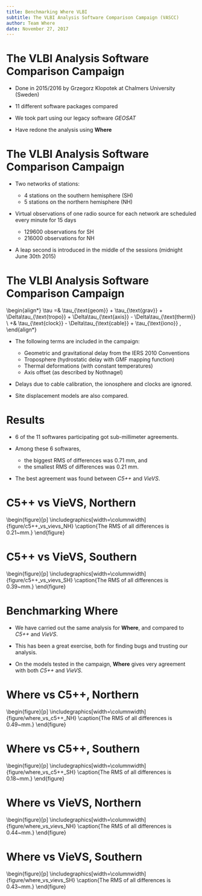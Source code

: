 ```yaml
---
title: Benchmarking Where VLBI
subtitle: The VLBI Analysis Software Comparison Campaign (VASCC)
author: Team Where
date: November 27, 2017
---
```


# The VLBI Analysis Software Comparison Campaign

+ Done in 2015/2016 by Grzegorz Klopotek at Chalmers University (Sweden)

+ 11 different software packages compared

+ We took part using our legacy software _GEOSAT_

+ Have redone the analysis using **Where**


# The VLBI Analysis Software Comparison Campaign

+ Two networks of stations:

    + 4 stations on the southern hemisphere (SH)
    + 5 stations on the northern hemisphere (NH)

+ Virtual observations of one radio source for each network are scheduled every
  minute for 15 days

    + 129600 observations for SH
    + 216000 observations for NH

+ A leap second is introduced in the middle of the sessions (midnight June 30th 2015)


# The VLBI Analysis Software Comparison Campaign

\begin{align*}
     \tau =& \tau_{\text{geom}} + \tau_{\text{grav}} + \Delta\tau_{\text{tropo}}
                     + \Delta\tau_{\text{axis}} - \Delta\tau_{\text{therm}} \\
                 +& \tau_{\text{clock}} - \Delta\tau_{\text{cable}} + \tau_{\text{iono}} ,
\end{align*}

+ The following terms are included in the campaign:

    + Geometric and gravitational delay from the IERS 2010 Conventions
    + Troposphere (hydrostatic delay with GMF mapping function)
    + Thermal deformations (with constant temperatures)
    + Axis offset (as described by Nothnagel)

+ Delays due to cable calibration, the ionosphere and clocks are ignored.

+ Site displacement models are also compared.


# Results

+ 6 of the 11 softwares participating got sub-millimeter agreements.

+ Among these 6 softwares,

    + the biggest RMS of differences was 0.71 mm, and
    + the smallest RMS of differences was 0.21 mm.

+ The best agreement was found between _C5++_ and _VieVS_.


# C5++ vs VieVS, Northern

\begin{figure}[p]
  \includegraphics[width=\columnwidth]{figure/c5++_vs_vievs_NH}
  \caption{The RMS of all differences is 0.21~mm.}
\end{figure}

# C5++ vs VieVS, Southern

\begin{figure}[p]
  \includegraphics[width=\columnwidth]{figure/c5++_vs_vievs_SH}
  \caption{The RMS of all differences is 0.39~mm.}
\end{figure}


# Benchmarking Where

+ We have carried out the same analysis for **Where**, and compared to _C5++_
  and _VieVS_.

+ This has been a great exercise, both for finding bugs and trusting our
  analysis.

+ On the models tested in the campaign, **Where** gives very agreement with both
  _C5++_ and _VieVS_.

# Where vs C5++, Northern

\begin{figure}[p]
  \includegraphics[width=\columnwidth]{figure/where_vs_c5++_NH}
  \caption{The RMS of all differences is 0.49~mm.}
\end{figure}

# Where vs C5++, Southern

\begin{figure}[p]
  \includegraphics[width=\columnwidth]{figure/where_vs_c5++_SH}
  \caption{The RMS of all differences is 0.18~mm.}
\end{figure}

# Where vs VieVS, Northern

\begin{figure}[p]
  \includegraphics[width=\columnwidth]{figure/where_vs_vievs_NH}
  \caption{The RMS of all differences is 0.44~mm.}
\end{figure}

# Where vs VieVS, Southern

\begin{figure}[p]
  \includegraphics[width=\columnwidth]{figure/where_vs_vievs_SH}
  \caption{The RMS of all differences is 0.43~mm.}
\end{figure}


